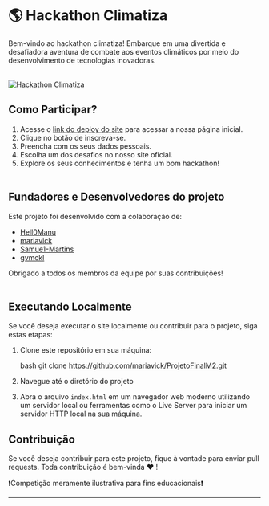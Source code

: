 

# 🌎 Hackathon Climatiza

Bem-vindo ao hackathon climatiza! Embarque em uma divertida e desafiadora aventura de combate aos eventos climáticos por meio do desenvolvimento de tecnologias inovadoras.</br></br>

![Hackathon Climatiza](../../assets/imgs/climatiza.jpg) </br>

## Como Participar?

1. Acesse o [link do deploy do site](https://mariavick.github.io/ProjetoFinalM2/) para acessar a nossa página inicial.
2. Clique no botão de inscreva-se.
3. Preencha com os seus dados pessoais.
4. Escolha um dos desafios no nosso site oficial.
5. Explore os seus conhecimentos e tenha um bom hackathon!</br></br>

## Fundadores e Desenvolvedores do projeto

Este projeto foi desenvolvido com a colaboração de:

- [Hell0Manu](https://github.com/Hell0Manu)
- [mariavick](https://github.com/mariavick)
- [Samue1-Martins](https://github.com/Samue1-Martins)
- [gvmckl](https://github.com/gvmckl)

Obrigado a todos os membros da equipe por suas contribuições!</br></br>

## Executando Localmente

Se você deseja executar o site localmente ou contribuir para o projeto, siga estas etapas:

1. Clone este repositório em sua máquina:

   bash
   git clone https://github.com/mariavick/ProjetoFinalM2.git
   

2. Navegue até o diretório do projeto

3. Abra o arquivo `index.html` em um navegador web moderno utilizando um servidor local ou ferramentas como o Live Server para iniciar um servidor HTTP local na sua máquina.

## Contribuição

Se você deseja contribuir para este projeto, fique à vontade para enviar pull requests. Toda contribuição é bem-vinda ♥ !

❗Competição meramente ilustrativa para fins educacionais❗


---
